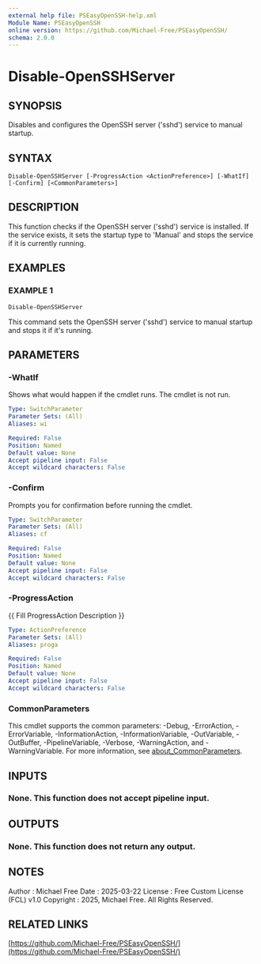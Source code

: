 ```yaml
---
external help file: PSEasyOpenSSH-help.xml
Module Name: PSEasyOpenSSH
online version: https://github.com/Michael-Free/PSEasyOpenSSH/
schema: 2.0.0
---
```


# Disable-OpenSSHServer

## SYNOPSIS
Disables and configures the OpenSSH server ('sshd') service to manual startup.

## SYNTAX

```
Disable-OpenSSHServer [-ProgressAction <ActionPreference>] [-WhatIf] [-Confirm] [<CommonParameters>]
```

## DESCRIPTION
This function checks if the OpenSSH server ('sshd') service is installed.
If the service exists, 
it sets the startup type to 'Manual' and stops the service if it is currently running.

## EXAMPLES

### EXAMPLE 1
```
Disable-OpenSSHServer
```

This command sets the OpenSSH server ('sshd') service to manual startup and stops it if it's running.

## PARAMETERS

### -WhatIf
Shows what would happen if the cmdlet runs.
The cmdlet is not run.

```yaml
Type: SwitchParameter
Parameter Sets: (All)
Aliases: wi

Required: False
Position: Named
Default value: None
Accept pipeline input: False
Accept wildcard characters: False
```

### -Confirm
Prompts you for confirmation before running the cmdlet.

```yaml
Type: SwitchParameter
Parameter Sets: (All)
Aliases: cf

Required: False
Position: Named
Default value: None
Accept pipeline input: False
Accept wildcard characters: False
```

### -ProgressAction
{{ Fill ProgressAction Description }}

```yaml
Type: ActionPreference
Parameter Sets: (All)
Aliases: proga

Required: False
Position: Named
Default value: None
Accept pipeline input: False
Accept wildcard characters: False
```

### CommonParameters
This cmdlet supports the common parameters: -Debug, -ErrorAction, -ErrorVariable, -InformationAction, -InformationVariable, -OutVariable, -OutBuffer, -PipelineVariable, -Verbose, -WarningAction, and -WarningVariable. For more information, see [about_CommonParameters](http://go.microsoft.com/fwlink/?LinkID=113216).

## INPUTS

### None. This function does not accept pipeline input.
## OUTPUTS

### None. This function does not return any output.
## NOTES
Author      : Michael Free
Date        : 2025-03-22
License     : Free Custom License (FCL) v1.0
Copyright   : 2025, Michael Free.
All Rights Reserved.

## RELATED LINKS

[https://github.com/Michael-Free/PSEasyOpenSSH/](https://github.com/Michael-Free/PSEasyOpenSSH/)

